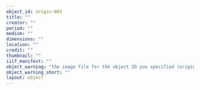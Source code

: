 ```yaml
---
object_id: origin-003
title: ""
creator: ""
period: ""
medium: ""
dimensions: ""
location: ""
credit: ""
thumbnail: ""
iiif_manifest: ""
object_warning: "the image file for the object ID you specified (origin-003) in your configuration CSV or Google Sheet was not found in components/images/objects/"
object_warning_short: ""
layout: object
---
```



